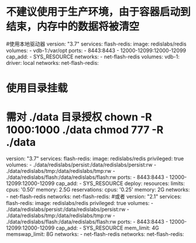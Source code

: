 # 不建议使用于生产环境，由于容器启动到结束，内存中的数据将被清空

#使用本地驱动器
version: "3.7"
services:
  flash-redis:
    image: redislabs/redis
    volumes:
      - vdb-1:/var/opt
    ports:
     - 8443:8443
     - 12000-12099:12000-12099
    cap_add:
     - SYS_RESOURCE
    networks:
      - net-flash-redis
volumes:
  vdb-1:
    driver: local
networks:
  net-flash-redis:

# 使用目录挂载
# 需对 ./data 目录授权 chown -R 1000:1000 ./data  chmod 777 -R ./data
version: "3.7"
services:
  flash-redis:
    image: redislabs/redis
    privileged: true
    volumes:
      - ./data/redislabs/persist:/data/redislabs/persist:rw
      - ./data/redislabs/tmp:/data/redislabs/tmp:rw
      - ./data/redislabs/flash:/data/redislabs/flash:rw
    ports:
     - 8443:8443
     - 12000-12099:12000-12099
    cap_add:
     - SYS_RESOURCE
    deploy:
      resources:
        limits:
          cpus: '0.50'
          memory: 2.5G
        reservations:
          cpus: '0.25'
          memory: 2G
    networks:
      - net-flash-redis
networks:
  net-flash-redis:
#或者
version: "2.1"
services:
  flash-redis:
    image: redislabs/redis
    privileged: true
    volumes:
      - ./data/redislabs/persist:/data/redislabs/persist:rw
      - ./data/redislabs/tmp:/data/redislabs/tmp:rw
      - ./data/redislabs/flash:/data/redislabs/flash:rw
    ports:
     - 8443:8443
     - 12000-12099:12000-12099
    cap_add:
     - SYS_RESOURCE
    mem_limit: 4G
    memswap_limit: 8G
    networks:
      - net-flash-redis
networks:
  net-flash-redis: